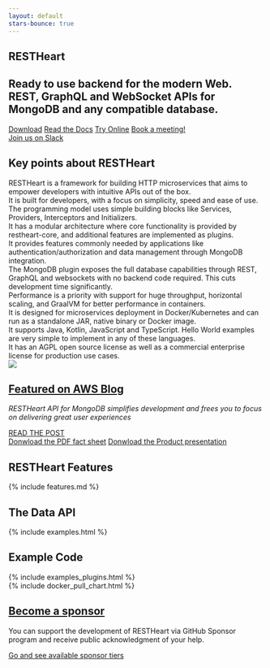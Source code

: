 ```yaml
---
layout: default
stars-bounce: true
---
```


<section id="top" class="black-background text-center pt-2 pb-2">
    <div class="mt-0 mb-4">
        <h1 class="pt-4 top-1 text-break"><strong>REST</strong>Heart</h1>
        <h2 class="my-0 top-2 mx-2 mx-md-5 mb-2 highlightcolor lh-1_4">
        Ready to use backend for the modern Web.
        <div class="top-6 text-break white mt-2">REST, GraphQL and WebSocket APIs for MongoDB and any compatible database.</div>
        </h2>
        <a href="/docs/setup" class="btn btn-o-white ml-1 mt-4 my-0 btn-md">Download</a>
        <a href="/docs" class="btn btn-o-white ml-1 mt-4 my-0 btn-md">Read the Docs</a>
        <a href="/docs/try" class="btn btn-o-white ml-1 mt-4 my-0 btn-md">Try Online</a>
        <a href="https://calendly.com/restheart/restheart-demo" class="btn btn-o-white ml-1 mt-4 my-0 btn-md" target="blank">Book a meeting!</a>
        <div class="col-12 mt-4">
                <a class="btn btn-lg mr-3" title="Slack" href="https://join.slack.com/t/restheart/shared_invite/zt-1olrhtoq8-5DdYLBWYDonFGEALhmgSXQ" target="blank"> <i style="font-size:18px" class="icon-chat"></i>Join us on Slack</a>
        </div>
    </div>
</section>

<section id="features-content" class="pb-2 mt-5">
    <div class="containe-fluid">
        <h2 class="text-center color-primary font-weight-bold mb-5">Key points about RESTHeart</h2>
        <div class="d-flex flex-wrap justify-content-around gap-3 text-center">
            <div  class="zoom card newsText mw-keypoint black-background align-self-center text-primary  font-weight-bold">RESTHeart is a framework for building HTTP microservices that aims to empower developers with intuitive APIs out of the box.</div>
            <div class="zoom card newsText mw-keypoint align-self-center text-primary font-weight-bold">It is built for developers, with a focus on simplicity, speed and ease of use. The programming model uses simple building blocks like Services, Providers, Interceptors and Initializers.</div>
            <div class="zoom card newsText mw-keypoint align-self-center text-primary font-weight-bold">It has a modular architecture where core functionality is provided by restheart-core, and additional features are implemented as plugins.</div>
            <div class="zoom card newsText mw-keypoint align-self-center text-primary font-weight-bold">It provides features commonly needed by applications like authentication/authorization and data management through MongoDB integration.</div>
            <div class="zoom card newsText mw-keypoint align-self-center text-primary font-weight-bold">The MongoDB plugin exposes the full database capabilities through REST, GraphQL and websockets with no backend code required. This cuts development time significantly.</div>
            <div class="zoom card newsText mw-keypoint align-self-center text-primary font-weight-bold">Performance is a priority with support for huge throughput, horizontal scaling, and GraalVM for better performance in containers.</div>
            <div class="zoom card newsText mw-keypoint align-self-center text-primary font-weight-bold">It is designed for microservices deployment in Docker/Kubernetes and can run as a standalone JAR, native binary or Docker image.</div>
            <div class="zoom card newsText mw-keypoint align-self-center text-primary font-weight-bold">It supports Java, Kotlin, JavaScript and TypeScript. Hello World examples are very simple to implement in any of these languages.</div>
            <div class="zoom card newsText mw-keypoint align-self-center text-primary font-weight-bold">It has an AGPL open source license as well as a commercial enterprise license for production use cases.</div>
        </div>
    </div>
</section>

<div class="container text-center mt-0 mw-800 px-0">
    <img src="/images/restheart.gif" class="img-fluid"/>
</div>

<section id="article-at-aws-blog" class="call-to-action black-background">
    <div class="container-fluid">
        <div class="row">
            <div class="col-md-12 call-to-action__item call-to-action__first text-center">
                <h2 class="text-lightcyan mb-2">
                    <a href="https://aws.amazon.com/it/blogs/apn/application-modernization-with-mongodb-atlas-on-aws/" target="_blank">Featured on <strong>AWS Blog</strong></a>
                </h2>
                <p class="highlightcolor"><i>RESTHeart API for MongoDB simplifies development and frees you to focus on delivering great user experiences</i></p>
                <a href="https://aws.amazon.com/it/blogs/apn/application-modernization-with-mongodb-atlas-on-aws/" target="_blank" class="btn btn-o-white">READ THE POST</a>
            </div>
        </div>
        <div class="row mb-1 text-center mb-3">
            <div class="col-md-12 text-center">
                <a href="/assets/Brochure - RESTHeart 6.pdf" target="_blank" class="btn">Donwload the PDF fact sheet</a>
                <a href="/assets/RESTHeart 6 - Overview.pdf" target="_blank" class="btn mt-3 mt-md-0 ml-md-3 mx-auto">Donwload the Product presentation</a>
            </div>
        </div>
    </div>
</section>

<!-- just to make anchor link go to the right height -->
<div id="features" class="pb-4"></div>

<section id="features-content" class="text-center pb-2 mt-5">
    <div class="container">
        <h2 class="text-center color-primary font-weight-bold">RESTHeart Features</h2>
        {% include features.md %}
    </div>
</section>

<div class="container mt-5">
    <h2 class="text-center color-primary font-weight-bold">The Data API</h2>
</div>

<section id="examples" class="slice my-0 pb-0">
    {% include examples.html %}
</section>

<div class="container mt-5">
    <h2 class="text-center color-primary m-0 mb-2 font-weight-bold">Example Code</h2>
</div>

<section id="examples-plugins" class="slice">
    {% include examples_plugins.html %}
</section>

<section class="chart mt-3 pb-0" id="chart">
    {% include docker_pull_chart.html %}
</section>

<section id="article-at-mongodb" class="call-to-action black-background">
    <div class="container-fluid">
        <div class="row mb-1">
            <div class="col-md-12 call-to-action__item call-to-action__first text-center">
                <h2 class="text-lightcyan mb-2">
                    <a href="https://github.com/sponsors/SoftInstigate" target="_blank">Become a sponsor</a>
                </h2>
                <p class="highlightcolor">You can support the development of RESTHeart via GitHub Sponsor program and receive public acknowledgment of your help.</p>
                <a href="https://github.com/sponsors/SoftInstigate" target="_blank" class="btn btn-o-white">Go and see available sponsor tiers</a>
            </div>
        </div>
    </div>
</section>